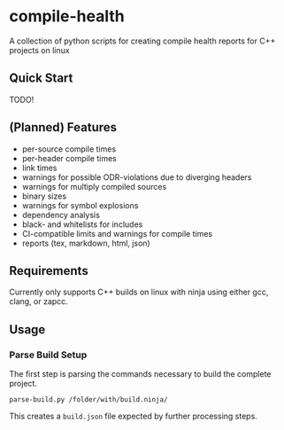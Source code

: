 # compile-health

A collection of python scripts for creating compile health reports for C++ projects on linux


## Quick Start

TODO!


## (Planned) Features

* per-source compile times
* per-header compile times
* link times
* warnings for possible ODR-violations due to diverging headers
* warnings for multiply compiled sources
* binary sizes
* warnings for symbol explosions
* dependency analysis
* black- and whitelists for includes
* CI-compatible limits and warnings for compile times
* reports (tex, markdown, html, json)


## Requirements

Currently only supports C++ builds on linux with ninja using either gcc, clang, or zapcc.


## Usage

### Parse Build Setup

The first step is parsing the commands necessary to build the complete project.

    parse-build.py /folder/with/build.ninja/

This creates a `build.json` file expected by further processing steps.
